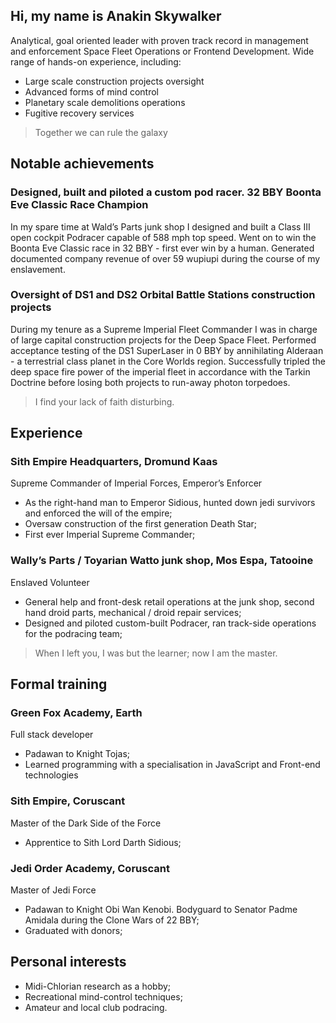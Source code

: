 ## Hi, my name is Anakin Skywalker

Analytical, goal oriented leader with proven track record in management and
enforcement Space Fleet Operations or Frontend Development. Wide range of
hands-on experience, including:

- Large scale construction projects oversight
- Advanced forms of mind control
- Planetary scale demolitions operations
- Fugitive recovery services

> Together we can rule the galaxy

## Notable achievements

### Designed, built and piloted a custom pod racer. 32 BBY Boonta Eve Classic Race Champion

In my spare time at Wald’s Parts junk shop I designed and built a Class III open
cockpit Podracer capable of 588 mph top speed. Went on to win the Boonta Eve
Classic race in 32 BBY - first ever win by a human. Generated documented company
revenue of over 59 wupiupi during the course of my enslavement.

### Oversight of DS1 and DS2 Orbital Battle Stations construction projects

During my tenure as a Supreme Imperial Fleet Commander I was in charge of large
capital construction projects for the Deep Space Fleet. Performed acceptance
testing of the DS1 SuperLaser in 0 BBY by annihilating Alderaan - a terrestrial
class planet in the Core Worlds region. Successfully tripled the deep space fire
power of the imperial fleet in accordance with the Tarkin Doctrine before losing
both projects to run-away photon torpedoes.

> I find your lack of faith disturbing.

## Experience

### Sith Empire Headquarters, Dromund Kaas

Supreme Commander of Imperial Forces, Emperor’s Enforcer

- As the right-hand man to Emperor Sidious, hunted down jedi survivors and
  enforced the will of the empire;
- Oversaw construction of the first generation Death Star;
- First ever Imperial Supreme Commander;</li>

### Wally’s Parts / Toyarian Watto junk shop, Mos Espa, Tatooine

Enslaved Volunteer

- General help and front-desk retail operations at the junk shop, second hand
  droid parts, mechanical / droid repair services;
- Designed and piloted custom-built Podracer, ran track-side operations for the
  podracing team;

> When I left you, I was but the learner; now I am the master.

## Formal training

### Green Fox Academy, Earth

Full stack developer

- Padawan to Knight Tojas;
- Learned programming with a specialisation in JavaScript and Front-end
  technologies

### Sith Empire, Coruscant

Master of the Dark Side of the Force

- Apprentice to Sith Lord Darth Sidious;

### Jedi Order Academy, Coruscant

Master of Jedi Force

- Padawan to Knight Obi Wan Kenobi. Bodyguard to Senator Padme Amidala during
  the Clone Wars of 22 BBY;
- Graduated with donors;

## Personal interests

- Midi-Chlorian research as a hobby;
- Recreational mind-control techniques;
- Amateur and local club podracing.